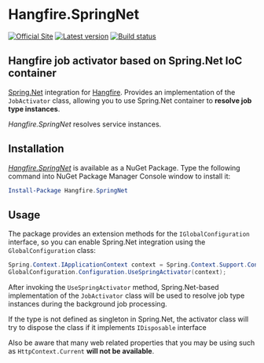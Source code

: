 # Hangfire.SpringNet
[![Official Site](https://img.shields.io/badge/site-hangfire.io-blue.svg)](http://hangfire.io)
[![Latest version](https://img.shields.io/nuget/v/Hangfire.SpringNet.svg)](https://www.nuget.org/packages/Hangfire.SpringNet) 
[![Build status](https://ci.appveyor.com/api/projects/status/fi1qrmxyhfhvncqk?svg=true)](https://ci.appveyor.com/project/imranmomin/hangfire-springnet)

## Hangfire job activator based on Spring.Net IoC container

[Spring.Net](http://springframework.net/) integration for [Hangfire](http://hangfire.io). Provides an implementation of the `JobActivator` class, allowing you to use Spring.Net container to **resolve job type instances**.

*Hangfire.SpringNet* resolves service instances.

## Installation

*[Hangfire.SpringNet](https://www.nuget.org/packages/Hangfire.SpringNet)* is available as a NuGet Package. Type the following command into NuGet Package Manager Console window to install it:

```powershell
Install-Package Hangfire.SpringNet
```

## Usage

The package provides an extension methods for the `IGlobalConfiguration` interface, so you can enable Spring.Net integration using the `GlobalConfiguration` class:

```csharp
Spring.Context.IApplicationContext context = Spring.Context.Support.ContextRegistry.GetContext();
GlobalConfiguration.Configuration.UseSpringActivator(context);
```

After invoking the `UseSpringActivator` method, Spring.Net-based implementation of the `JobActivator` class will be used to resolve job type instances during the background job processing. 

If the type is not defined as singleton in Spring.Net, the activator class will try to dispose the class if it implements `IDisposable` interface


Also be aware that many web related properties that you may be using such as `HttpContext.Current` **will not be available**.
